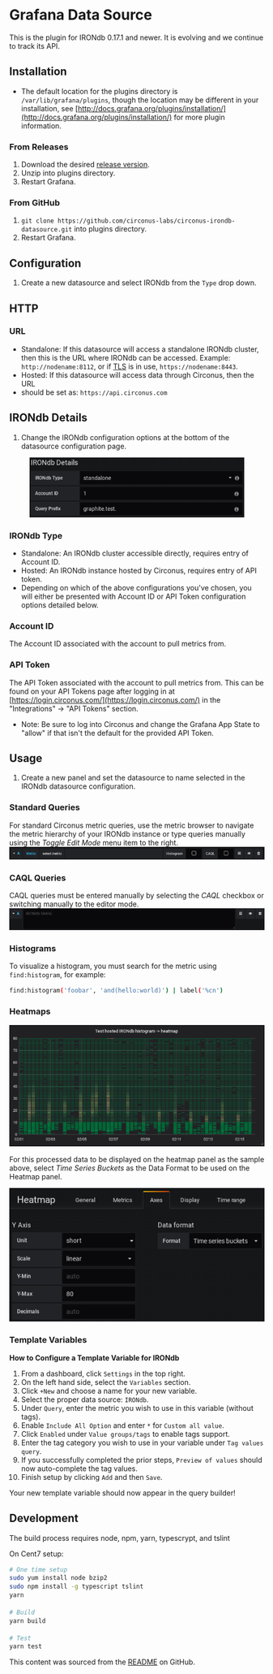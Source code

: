 # Grafana Data Source

This is the plugin for IRONdb 0.17.1 and newer. It is evolving and we continue to track its API.

## Installation

* The default location for the plugins directory is `/var/lib/grafana/plugins`, though the location may be different in your installation, see [http://docs.grafana.org/plugins/installation/](http://docs.grafana.org/plugins/installation/) for more plugin information.

### From Releases

1. Download the desired [release version](https://github.com/circonus-labs/circonus-irondb-datasource/releases).
2. Unzip into plugins directory.
3. Restart Grafana.

### From GitHub

1. `git clone https://github.com/circonus-labs/circonus-irondb-datasource.git` into plugins directory.
2. Restart Grafana.

## Configuration

1. Create a new datasource and select IRONdb from the `Type` drop down.

## HTTP

### URL

* Standalone: If this datasource will access a standalone IRONdb cluster, then this is the URL where IRONdb can be accessed. Example: `http://nodename:8112`, or if [TLS](https://github.com/logiqai/docs/blob/master/irondb/getting-started/configuration/README.md#tls-configuration) is in use, `https://nodename:8443`.
* Hosted: If this datasource will access data through Circonus, then the URL
* should be set as: `https://api.circonus.com`

## IRONdb Details

1. Change the IRONdb configuration options at the bottom of the datasource configuration page.

<figure><img src="https://raw.githubusercontent.com/circonus-labs/circonus-irondb-datasource/master/img/irondb-datasource-configuration.png" alt=""><figcaption></figcaption></figure>

### IRONdb Type

* Standalone: An IRONdb cluster accessible directly, requires entry of Account ID.
* Hosted: An IRONdb instance hosted by Circonus, requires entry of API token.
* Depending on which of the above configurations you've chosen, you will either be presented with Account ID or API Token configuration options detailed below.

### Account ID

The Account ID associated with the account to pull metrics from.

### API Token

The API Token associated with the account to pull metrics from. This can be found on your API Tokens page after logging in at [https://login.circonus.com/](https://login.circonus.com/) in the "Integrations" -> "API Tokens" section.

* Note: Be sure to log into Circonus and change the Grafana App State to "allow" if that isn't the default for the provided API Token.

## Usage

1. Create a new panel and set the datasource to name selected in the IRONdb datasource configuration.

### Standard Queries

For standard Circonus metric queries, use the metric browser to navigate the metric hierarchy of your IRONdb instance or type queries manually using the _Toggle Edit Mode_ menu item to the right. ![](https://raw.githubusercontent.com/circonus-labs/circonus-irondb-datasource/master/img/irondb-graph-metric-browser.png)

### CAQL Queries

CAQL queries must be entered manually by selecting the _CAQL_ checkbox or switching manually to the editor mode. ![](https://raw.githubusercontent.com/circonus-labs/circonus-irondb-datasource/master/img/irondb-graph-caql-editor.png)

### Histograms

To visualize a histogram, you must search for the metric using `find:histogram`, for example:

```sh
find:histogram('foobar', 'and(hello:world)') | label('%cn')
```

### Heatmaps

![](https://raw.githubusercontent.com/circonus-labs/circonus-irondb-datasource/master/img/irondb-heatmap-sample.png)

For this processed data to be displayed on the heatmap panel as the sample above, select _Time Series Buckets_ as the Data Format to be used on the Heatmap panel.

![](https://raw.githubusercontent.com/circonus-labs/circonus-irondb-datasource/master/img/irondb-heatmap-tsbuckets.png)

### Template Variables

**How to Configure a Template Variable for IRONdb**

1. From a dashboard, click `Settings` in the top right.
2. On the left hand side, select the `Variables` section.
3. Click `+New` and choose a name for your new variable.
4. Select the proper data source: `IRONdb`.
5. Under `Query`, enter the metric you wish to use in this variable (without tags).
6. Enable `Include All Option` and enter `*` for `Custom all value`.
7. Click `Enabled` under `Value groups/tags` to enable tags support.
8. Enter the tag category you wish to use in your variable under `Tag values query`.
9. If you successfully completed the prior steps, `Preview of values` should now auto-complete the tag values.
10. Finish setup by clicking `Add` and then `Save`.

Your new template variable should now appear in the query builder!

## Development

The build process requires node, npm, yarn, typescrypt, and tslint

On Cent7 setup:

```sh
# One time setup
sudo yum install node bzip2
sudo npm install -g typescript tslint
yarn

# Build
yarn build

# Test
yarn test
```

This content was sourced from the [README](https://github.com/circonus-labs/circonus-irondb-datasource) on GitHub.
